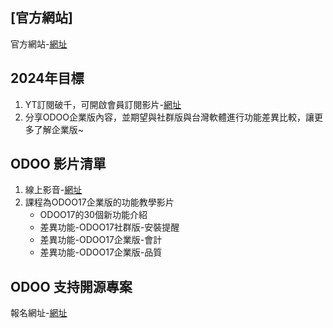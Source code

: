 ## [官方網站]
官方網站-[網址](https://consultant.xienci.com/)
## 2024年目標
1. YT訂閱破千，可開啟會員訂閱影片-[網址](https://www.youtube.com/channel/UCFn6F8NOS8MTDP4ZSb_ppUA)
2. 分享ODOO企業版內容，並期望與社群版與台灣軟體進行功能差異比較，讓更多了解企業版~
## ODOO 影片清單
1. 線上影音-[網址](https://www.youtube.com/channel/UCFn6F8NOS8MTDP4ZSb_ppUA)
2. 課程為ODOO17企業版的功能教學影片
   + ODOO17的30個新功能介紹
   + 差異功能-ODOO17社群版-安裝提醒
   + 差異功能-ODOO17企業版-會計
   + 差異功能-ODOO17企業版-品質

## ODOO 支持開源專案
報名網址-[網址](https://consultant.xienci.com/event/2003odoo-1/register)

